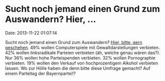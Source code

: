 Sucht noch jemand einen Grund zum Auswandern? Hier, \...
========================================================

Date: 2013-11-22 01:07:14

Sucht noch jemand einen Grund zum Auswandern? [Hier, bitte, gern
geschehen](http://welt.de/article122084771). 49% wollen Computerspiele
mit Gewaltdarstellungen verbieten. 42% wollen linksradikale Parteien
verbieten (äh, welche genau wären das?). Nur 36% wollen hohe
Parteispenden verbieten. 32% wollen Pornographie verbieten. 19% wollen
den Verkauf von hochprozentigem Alkohol verbieten lassen. Wo zur Hölle
haben die denn bitte diese Umfrage gemacht? Auf einem Parteitag der
Bayernpartei!?
